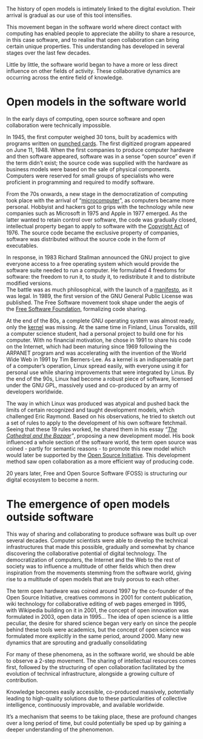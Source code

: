 The history of open models is intimately linked to the digital evolution. Their arrival is gradual as our use of this tool intensifies.

This movement began in the software world where direct contact with computing has enabled people to appreciate the ability to share a resource, in this case software, and to realise that open collaboration can bring certain unique properties. This understanding has developed in several stages over the last few decades.

Little by little, the software world began to have a more or less direct influence on other fields of activity. These collaborative dynamics are occurring across the entire field of knowledge.

# Open models in the software world

In the early days of computing, open source software and open collaboration were technically impossible.

In 1945, the first computer weighed 30 tons, built by academics with programs written on [punched cards](https://raw.githubusercontent.com/Open-Models/Base/main/images/punch-card.png). The first digitized program appeared on June 11, 1948. When the first companies to produce computer hardware and then software appeared, software was in a sense “open source” even if the term didn’t exist; the source code was supplied with the hardware as business models were based on the sale of physical components. Computers were reserved for small groups of specialists who were proficient in programming and required to modify software.

From the 70s onwards, a new stage in the democratization of computing took place with the arrival of “[microcomputer](https://en.wikipedia.org/wiki/Microcomputer)”, as computers became more personal. Hobbyist and hackers got to grips with the technology while new companies such as Microsoft in 1975 and Apple in 1977 emerged. As the latter wanted to retain control over software, the code was gradually closed, intellectual property began to apply to software with the [Copyright Act](https://en.wikipedia.org/wiki/Copyright_Act_of_1976) of 1976. The source code became the exclusive property of companies, software was distributed without the source code in the form of executables.

In response, in 1983 Richard Stallman announced the GNU project to give everyone access to a free operating system which would provide the software suite needed to run a computer. He formulated 4 freedoms for software: the freedom to run it, to study it, to redistribute it and to distribute modified versions.  
The battle was as much philosophical, with the launch of a [manifesto](https://www.gnu.org/gnu/manifesto.en.html), as it was legal. In 1989, the first version of the GNU General Public License was published. The Free Software movement took shape under the aegis of the [Free Software Foundation](https://www.fsf.org/), formalizing code sharing.

At the end of the 80s, a complete GNU operating system was almost ready, only the [kernel](https://en.wikipedia.org/wiki/Kernel_(operating_system)) was missing. At the same time in Finland, Linus Torvalds, still a computer science student, had a personal project to build one for his computer. With no financial motivation, he chose in 1991 to share his code on the Internet, which had been maturing since 1969 following the ARPANET program and was accelerating with the invention of the World Wide Web in 1991 by Tim Berners-Lee. As a kernel is an indispensable part of a computer’s operation, Linux spread easily, with everyone using it for personal use while sharing improvements that were integrated by Linus. By the end of the 90s, Linux had become a robust piece of software, licensed under the GNU GPL, massively used and co-produced by an army of developers worldwide.

The way in which Linux was produced was atypical and pushed back the limits of certain recognized and taught development models, which challenged Eric Raymond. Based on his observations, he tried to sketch out a set of rules to apply to the development of his own software fetchmail. Seeing that these 19 rules worked, he shared them in his essay _“[The Cathedral and the Bazaar](http://www.catb.org/~esr/writings/cathedral-bazaar/)”_, proposing a new development model. His book influenced a whole section of the software world, the term open source was coined - partly for semantic reasons - to promote this new model which would later be supported by the [Open Source Initiative](https://opensource.org/). This development method saw open collaboration as a more efficient way of producing code.

20 years later, Free and Open Source Software (FOSS) is structuring our digital ecosystem to become a norm.

# The emergence of open models outside software

This way of sharing and collaborating to produce software was built up over several decades. Computer scientists were able to develop the technical infrastructures that made this possible, gradually and somewhat by chance discovering the collaborative potential of digital technology. The democratization of computers, the Internet and the Web to the rest of society was to influence a multitude of other fields which then drew inspiration from the movements stemming from the software world, giving rise to a multitude of open models that are truly porous to each other.

The term open hardware was coined around 1997 by the co-founder of the Open Source Initiative, creatives commons in 2001 for content publication, wiki technology for collaborative editing of web pages emerged in 1995, with Wikipedia building on it in 2001, the concept of open innovation was formulated in 2003, open data in 1995… The idea of open science is a little peculiar, the desire for shared science began very early on since the people behind these tools were academics, but the concept of open science was formulated more explicitly in the same period, around 2000. Many new dynamics that are sprouting and gradually consolidating

For many of these phenomena, as in the software world, we should be able to observe a 2-step movement. The sharing of intellectual resources comes first, followed by the structuring of open collaboration facilitated by the evolution of technical infrastructure, alongside a growing culture of contribution.

Knowledge becomes easily accessible, co-produced massively, potentially leading to high-quality solutions due to these particularities of collective intelligence, continuously improvable, and available worldwide.

It’s a mechanism that seems to be taking place, these are profound changes over a long period of time, but could potentially be sped up by gaining a deeper understanding of the phenomenon.